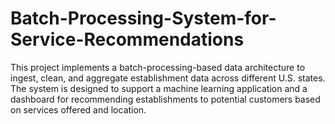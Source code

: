 # Batch-Processing-System-for-Service-Recommendations
This project implements a batch-processing-based data architecture to ingest, clean, and aggregate establishment data across different U.S. states. The system is designed to support a machine learning application and a dashboard for recommending establishments to potential customers based on services offered and location.
